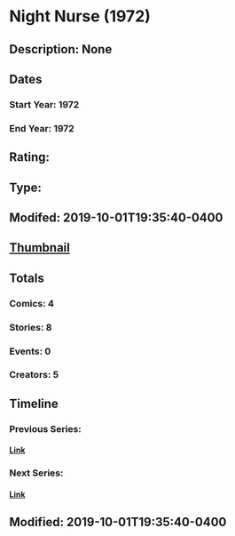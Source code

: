 # Night Nurse (1972)
## Description: None
## Dates
### Start Year: 1972
### End Year: 1972
## Rating: 
## Type: 
## Modifed: 2019-10-01T19:35:40-0400
## [Thumbnail](http://i.annihil.us/u/prod/marvel/i/mg/c/a0/5d93aa8268caf.jpg)
## Totals
### Comics: 4
### Stories: 8
### Events: 0
### Creators: 5
## Timeline
### Previous Series: 
#### [Link]()
### Next Series: 
#### [Link]()
## Modified: 2019-10-01T19:35:40-0400